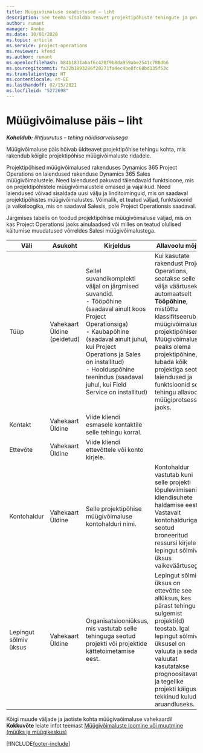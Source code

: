 ```yaml
---
title: Müügivõimaluse seadistused – liht
description: See teema sisaldab teavet projektipõhiste tehingute ja projektipõhiste müügivõimaluste ridade kohta.
author: rumant
manager: Annbe
ms.date: 10/01/2020
ms.topic: article
ms.service: project-operations
ms.reviewer: kfend
ms.author: rumant
ms.openlocfilehash: b84b1831abaf6c428f9b8da959abe2541c788db6
ms.sourcegitcommit: fa32b1893286f20271fa4ec4be8fc68bd135f53c
ms.translationtype: HT
ms.contentlocale: et-EE
ms.lasthandoff: 02/15/2021
ms.locfileid: "5272698"
---
```

# <a name="opportunity-header---lite"></a>Müügivõimaluse päis – liht

_**Kohaldub:** lihtjuurutus – tehing näidisarvelusega_

Müügivõimaluse päis hõivab üldteavet projektipõhise tehingu kohta, mis rakendub kõigile projektipõhise müügivõimaluste ridadele.

Projektipõhised müügivõimalused rakenduses Dynamics 365 Project Operations on laiendused rakenduse Dynamics 365 Sales müügivõimalustele. Need laiendused pakuvad täiendavaid funktsioone, mis on projektipõhistele müügivõimalustele omased ja vajalikud. Need laiendused võivad sisaldada uusi välju ja linditoiminguid, mis on saadaval projektipõhistes müügivõimalustes. Võimalik, et teatud väljad, funktsioonid ja vaikeloogika, mis on saadaval Salesis, pole Project Operationsis saadaval.

Järgmises tabelis on toodud projektipõhise müügivõimaluse väljad, mis on kas Project Operationsi jaoks ainulaadsed või milles on teatud olulised käitumise muudatused võrreldes Salesi müügivõimalustega.

| **Väli** | **Asukoht** | **Kirjeldus** | **Allavoolu mõjud** |
| --- | --- | --- | --- |
| Tüüp | Vahekaart Üldine (peidetud) | Sellel suvandikomplekti väljal on järgmised suvandid.</br>- Tööpõhine (saadaval ainult koos Project Operationsiga)</br>- Kaubapõhine (saadaval ainult juhul, kui Project Operations ja Sales on installitud)</br>- Hoolduspõhine teenindus (saadaval juhul, kui Field Service on installitud) | Kui kasutate rakendust Project Operations, seatakse selle välja väärtuseks automaatselt **Tööpõhine**, mistõttu klassifitseerub müügivõimalus projektipõhisena. Müügivõimalus peaks olema projektipõhine, et lubada kõik projektiga seotud laiendused ja funktsioonid selle tehingu allavoolu müügiprotsesside jaoks. |
| Kontakt | Vahekaart Üldine | Viide kliendi esmasele kontaktile selle tehingu korral. | |
| Ettevõte | Vahekaart Üldine | Viide kliendi ettevõttele või konto kirjele. | |
| Kontohaldur | Vahekaart Üldine | Selle projektipõhise müügivõimaluse kontohalduri nimi. | Kontohaldur vastutab kuni selle projekti lõpuleviimiseni kliendisuhete haldamise eest. Vastavalt kontohalduriga seotud broneeritud ressursi kirjele on lepingut sõlmiv üksus vaikeväärtusega. |
| Lepingut sõlmiv üksus | Vahekaart Üldine | Organisatsiooniüksus, mis vastutab selle tehinguga seotud projekti või projektide kättetoimetamise eest. | Lepingut sõlmiv üksus on ettevõtte see allüksus, kes pärast tehingu sulgemist projekti(d) teostab. Igal lepingut sõlmival üksusel on valuuta ja seda valuutat kasutatakse prognoositavate ja tegelike projekti käigus tekkinud kulude aruandluseks. |

Kõigi muude väljade ja jaotiste kohta müügivaõimaluse vahekaardil **Kokkuvõte** leiate infot teemast [Müügivõimaluste loomine või muutmine (müüks ja müügikeskus)](https://docs.microsoft.com/dynamics365/sales-enterprise/create-edit-opportunity-sales)


[!INCLUDE[footer-include](../../includes/footer-banner.md)]